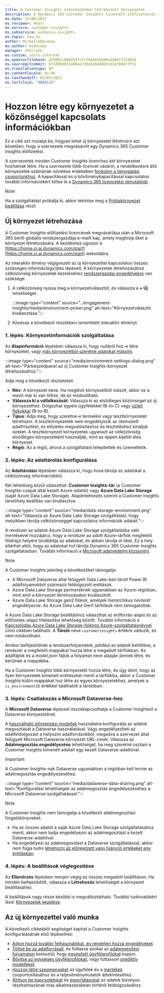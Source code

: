 ```yaml
---
title: A Customer Insights alkalmazásban létrehozott környezetek
description: A Dynamics 365 Customer Insights licencelt előfizetéssel rendelkező környezetek létrehozására vonatkozó lépések.
ms.date: 12/06/2021
ms.reviewer: mhart
ms.service: customer-insights
ms.subservice: audience-insights
ms.topic: how-to
author: MichelleDevaney
ms.author: midevane
manager: shellyha
ms.custom: intro-internal
ms.openlocfilehash: d29992c88bd54fcfcf5e6429a89a34b6f73148c8
ms.sourcegitcommit: b7189b8621e66ee738e4164d4b3ce2af0def3f51
ms.translationtype: HT
ms.contentlocale: hu-HU
ms.lasthandoff: 02/03/2022
ms.locfileid: "8088116"
---
```

# <a name="create-an-environment-in-audience-insights"></a>Hozzon létre egy környezetet a közönséggel kapcsolats információkban

Ez a cikk azt mutatja be, hogyan lehet új környezetet létrehozni azt követően, hogy a szervezete megvásárolt egy Dynamics 365 Customer Insights előfizetést. 

A szervezetek minden Customer Insights licenchez *két* környezetet hozhatnak létre. Ha a szervezete több licencet vásárol, a rendelkezésre álló környezetek számának növelése érdekében [forduljon a támogatási csoportunkhoz](https://go.microsoft.com/fwlink/?linkid=2079641). A kapacitással és a bővítménykapacitással kapcsolatos további információkért töltse le a [Dynamics 365 licencelési útmutatóját](https://go.microsoft.com/fwlink/?LinkId=866544).

> [!NOTE]
> Ha a szolgáltatást próbálja ki, akkor tekintse meg a [Próbakörnyezet beállítása](../trial-signup.md) részt.

## <a name="create-a-new-environment"></a>Új környezet létrehozása

A Customer Insights előfizetési licencének megvásárlása után a Microsoft 365 bérlő globális rendszergazdája e-mailt kap, amely meghívja őket a környezet létrehozására. A kezdéshez ugorjon a [https://home.ci.ai.dynamics.com/start](https://home.ci.ai.dynamics.com/start) weboldalra. 

Az interaktív élmény végigvezeti az új környezettel kapcsolatos összes szükséges információgyűjtés lépéseit. A környezetek létrehozásához célközönség környezetek kezeléséhez [rendszergazdai engedélyekre](permissions.md) van szüksége.

1. A célközönség nyissa meg a környezetválasztót, és válassza a **+ Új** lehetőséget.
  
   :::image type="content" source="../engagement-insights/media/environment-picker.png" alt-text="Környezetválasztó kiválasztása.":::

1. Kövesse a következő részekben ismertetett interaktív élményt.

### <a name="step-1-provide-environment-information"></a>1. lépés: Környezetinformációk szolgáltatása

Az **Alapinformáció** lépésben válassza ki, hogy nulláról hoz-e létre környezetet, vagy [más környezetből szeretne adatokat másolni](manage-environments.md#copy-the-environment-configuration).

   :::image type="content" source="media/environment-settings-dialog.png" alt-text="Párbeszédpanel az új Customer Insights-környezet létrehozásához.":::

Adja meg a következő részleteket:
   - **Név**: A környezet neve. Ha meglévő környezetből másolt, akkor ez a mező már ki van töltve, de ez módosítható.
   - **Válassza ki a vállalkozását**: Válassza ki az elsődleges közönséget az új környezethez. Dolgozhat egyéni ügyfelekkel (B-to-C) vagy [üzleti fiókokkal](work-with-business-accounts.md) (B-to-B).
   - **Típus**: Adja meg, hogy szeretne-e termelési vagy tesztkörnyezetet létrehozni. A tesztkörnyezetek nem engedélyezik az ütemezett adatfrissítést, és előzetes megvalósításhoz és teszteléshez kínáljuk ezeket. A tesztkörnyezet környezetek ugyanazt az célközönség elsődleges környezetként használják, mint az éppen kijelölt éles környezet.
   - **Régió**: Az a régió, ahová a szolgáltatást telepítették és üzemeltetik.

### <a name="step-2-configure-data-storage"></a>2. lépés: Az adattárolás konfigurálása

Az **Adattárolási** lépésben válassza ki, hogy hová tárolja az adatokat a célközönség információkból.

Két lehetőség közül választhat: **Customer Insights-tár** (a Customer Insights-csapat által kezelt Azure-adattó) vagy **Azure Data Lake Storage** (saját Azure Data Lake Storage). Alapértelmezés szerint a Customer Insights tárolóhely beállítás van kiválasztva.

:::image type="content" source="media/data-storage-environment.png" alt-text="Válassza az Azure Data Lake Storage szolgáltatást, hogy melyikben tárolja célközönséggel kapcsolatos információk adatait.":::

A rendszer az adatok Azure Data Lake Storage szolgáltatásba való mentésével hozzájárul, hogy a rendszer az adott Azure-tárfiók megfelelő földrajzi helyére továbbítja az adatokat, és abban tárolja el őket. Ez a hely eltérhet attól, hogy az adatokat hol tárolja Dynamics 365 Customer Insights szolgáltatásban. További információ a [Microsoft adatvédelmi központró](https://www.microsoft.com/trust-center).

> [!NOTE]
> A Customer Insights jelenleg a következőket támogatja:
> - A Microsoft Dataverse által felügyelt Data Lake-ben tárolt Power BI adatfolyamokból származó feldolgozott entitások.  
> - Azure Data Lake Storage partnereknek ugyanabban az Azure-régióban, mint amit a környezet létrehozásakor kiválasztott.
> - Azure Data Lake Storage gen2 fiókok, amelyek *hierarchikus névterét* engedélyezve. Az Azure Data Lake Gen1 tárfiókok nem támogatottak.

A Azure Data Lake Storage beállításhoz választhat az erőforrás-alapú és az előfizetés-alapú hitelesítési lehetőség között. További információ a [Kapcsolódás Azure Data Lake Storage-fiókhoz Azure-szolgáltatásnévvel](connect-service-principal.md) című cikkben található. A **Tároló** neve `customerinsights` értékre változik, és nem módosítható.

Amikor befejeződnek a rendszerfolyamatok, például az adatok betöltése, a rendszer a megfelelő mappákat hozza létre a megadott tárfiókban. Az adatfájlok és a *model.json* fájlok a folyamat neve alapján jönnek létre, és kerülnek a mappákba.

Ha a Customer Insights több környezetét hozza létre, és úgy dönt, hogy az ilyen környezetek kimeneti entitásokat menti a tárfiókba, akkor a Customer Insights külön mappákat hoz létre az egyes környezetekhez, amelyek a `ci_environmentID` értékkel találhatók a tárolóban.

### <a name="step-3-connect-to-microsoft-dataverse"></a>3. lépés: Csatlakozás a Microsoft Dataverse-hez
   
A **Microsoft Dataverse** lépéssel összekapcsolhatja a Customer Insightsot a Dataverse környezetével.

A [használható előrejelzési modellek](predictions-overview.md#out-of-box-models) használatra konfigurálja az adatok megosztását a Dataverse használatával. Vagy engedélyezheti az adatfeldolgozást a helyszíni adatforrásokból, megadva a szervezet által felügyelt Microsoft Dataverse környezet URL-címét. Válassza az **Adatmegosztás engedélyezése** lehetőséget, ha meg szeretné osztani a Customer Insights kimeneti adatait egy kezelt Dataverse-adattóval.

> [!IMPORTANT]
> A Customer Insights-nak Dataverse ugyanabban a régióban kell lennie az adatmegosztás engedélyezéséhez.

:::image type="content" source="media/dataverse-data-sharing.png" alt-text="Konfigurálási lehetőségek az adatmegosztás engedélyezéséhez a Microsoft Dataverse szolgáltatással.":::

> [!NOTE]
> A Customer Insights nem támogatja a következő adatmegosztási forgatókönyveket:
> - Ha az összes adatot a saját Azure Data Lake Storage szolgáltatásához menti, akkor nem tudja engedélyezni az adatmegosztást a kezelt Dataverse-adattóval.
> - Ha engedélyezi az adatmegosztást a Dataverse szolgáltatással, akkor nem fogja tudni [létrehozni az előrejelzett vagy hiányzó értékeket egy entitásban](predictions.md).

### <a name="step-4-finalize-the-settings"></a>4. lépés: A beállítások véglegesítése

Az **Ellenőrzés** lépésben menjen végig az összes megadott beállításon. Ha minden befejeződött, válassza a **Létrehozás** lehetőséget a környezet beállításáhez. 

A beállítások nagy része később is megváltoztatható. További tudnivalókért lásd: [Környezetek kezelése](manage-environments.md).

## <a name="work-with-your-new-environment"></a>Az új környezettel való munka

A következő cikkekből segítséget kaphat a Customer Insights konfigurálásának első lépéseihez: 

- [Adjon hozzá további felhasználókat, és rendeljen hozzá engedélyeket](permissions.md).
- [Töltse be az adatforrásait](data-sources.md), és futtassa azokat az [adategyesítési folyamaton](data-unification.md) keresztül, hogy [egyesített ügyfélprofilokat](customer-profiles.md) kapjon.
- [Bővítse az egységes ügyfélprofilokat](enrichment-hub.md), vagy futtasson [prediktív modelleket](predictions-overview.md).
- [Hozzon létre szegmenseket](segments.md) az ügyfelek és a [mértékek](measures.md) csoportosításához és a teljesítménymutatók áttekintéséhez.
- [Állítson be kapcsolatokat](connections.md) és [exportálásokat](export-destinations.md) az adatok bizonyos részhalmazának más alkalmazásokban történő feldolgozásához.
